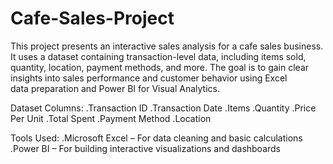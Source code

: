 # Cafe-Sales-Project
This project presents an interactive sales analysis for a cafe sales business. It uses a dataset containing transaction-level data, including items sold, quantity, location, payment methods, and more. The goal is to gain clear insights into sales performance and customer behavior using Excel data preparation and Power BI for Visual Analytics.

Dataset Columns:
.Transaction ID
.Transaction Date
.Items
.Quantity
.Price Per Unit
.Total Spent
.Payment Method
.Location

Tools Used:
.Microsoft Excel – For data cleaning and basic calculations
.Power BI – For building interactive visualizations and dashboards
